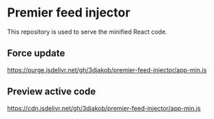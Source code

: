 # Premier feed injector

This repository is used to serve the minified React code.

## Force update 

https://purge.jsdelivr.net/gh/3djakob/premier-feed-injector/app-min.js

## Preview active code
https://cdn.jsdelivr.net/gh/3djakob/premier-feed-injector/app-min.js
